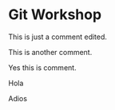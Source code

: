 # Git Workshop

This is just a comment edited.

This is another comment.

Yes this is comment.

Hola

Adios
